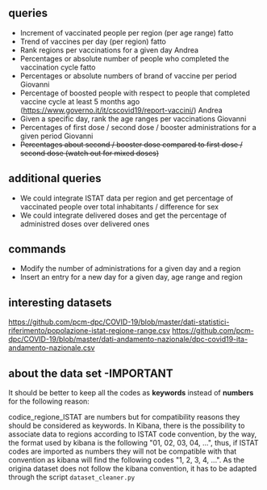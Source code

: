 ## queries
- Increment of vaccinated people per region (per age range) fatto
- Trend of vaccines per day (per region) fatto
- Rank regions per vaccinations for a given day Andrea
- Percentages or absolute number of people who completed the vaccination cycle fatto
- Percentages or absolute numbers of brand of vaccine per period Giovanni
- Percentage of boosted people with respect to people that completed vaccine cycle at least 5 months ago (https://www.governo.it/it/cscovid19/report-vaccini/) Andrea
- Given a specific day, rank the age ranges per vaccinations Giovanni
- Percentages of first dose / second dose / booster administrations for a given period Giovanni
- ~~Percentages about second / booster dose compared to first dose / second dose (watch out for mixed doses)~~

## additional queries
- We could integrate ISTAT data per region and get percentage of vaccinated people over total inhabitants / difference for sex
- We could integrate delivered doses and get the percentage of administred doses over delivered ones

## commands
- Modify the number of administrations for a given day and a region
- Insert an entry for a new day for a given day, age range and region

## interesting datasets
 https://github.com/pcm-dpc/COVID-19/blob/master/dati-statistici-riferimento/popolazione-istat-regione-range.csv
 https://github.com/pcm-dpc/COVID-19/blob/master/dati-andamento-nazionale/dpc-covid19-ita-andamento-nazionale.csv
 

## about the data set -**IMPORTANT**
It should be better to keep all the codes as **keywords** instead of **numbers** for the following reason:


codice_regione_ISTAT are numbers but for compatibility reasons they should be considered as keywords. In Kibana, there 
is the possibility to associate data to regions according to ISTAT code convention, by the way, the format used by kibana
  is the following "01, 02, 03, 04, ...", thus, if ISTAT codes are imported as numbers they will not be compatible with that
  convention as kibana will find the following codes "1, 2, 3, 4, ...".
  As the origina dataset does not follow the kibana convention, it has to be adapted through the script 
  `dataset_cleaner.py`